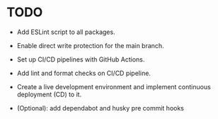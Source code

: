 # TODO

- Add ESLint script to all packages.
- Enable direct write protection for the main branch.
- Set up CI/CD pipelines with GitHub Actions.
- Add lint and format checks on CI/CD pipeline.
- Create a live development environment and implement continuous deployment (CD) to it.

- (Optional): add dependabot and husky pre commit hooks